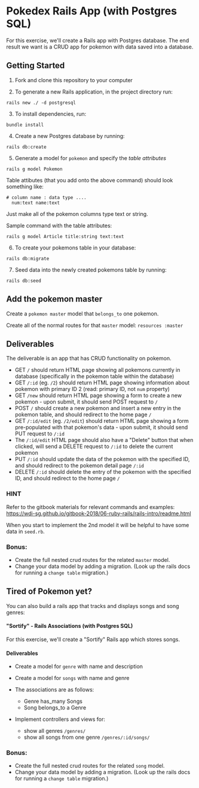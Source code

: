 # Pokedex Rails App (with Postgres SQL)

For this exercise, we'll create a Rails app with Postgres database. The end result we want is a CRUD app for pokemon with data saved into a database.

## Getting Started

1. Fork and clone this repository to your computer

2. To generate a new Rails application, in the project directory run:
```
rails new ./ -d postgresql
```
3. To install dependencies, run:
```
bundle install
```
4. Create a new Postgres database by running:
```
rails db:create
```
5. Generate a model for `pokemon` and specify the *table attributes*
```
rails g model Pokemon
```

Table attibutes (that you add onto the above command) should look something like:
```
# column name : data type .... 
  num:text name:text
```

Just make all of the pokemon columns type text or string.

Sample command with the table attributes:
```
rails g model Article title:string text:text
```


6. To create your pokemons table in your database:
```
rails db:migrate
```
7. Seed data into the newly created pokemons table by running:
```
rails db:seed
```

## Add the pokemon master

Create a `pokemon master` model that `belongs_to` one pokemon.

Create all of the normal routes for that `master` model: `resources :master`

## Deliverables

The deliverable is an app that has CRUD functionality on pokemon.

* GET `/` should return HTML page showing all pokemons currently in database (specifically in the pokemon table within the database)
* GET `/:id` (eg. `/2`) should return HTML page showing information about pokemon with primary ID 2 (read: primary ID, not `num` property)
* GET `/new` should return HTML page showing a form to create a new pokemon - upon submit, it should send POST request to `/`
* POST `/` should create a new pokemon and insert a new entry in the pokemon table, and should redirect to the home page `/`
* GET `/:id/edit` (eg. `/2/edit`) should return HTML page showing a form pre-populated with that pokemon's data - upon submit, it should send PUT request to `/:id`
* The `/:id/edit` HTML page should also have a "Delete" button that when clicked, will send a DELETE request to `/:id` to delete the current pokemon
* PUT `/:id` should update the data of the pokemon with the specified ID, and should redirect to the pokemon detail page `/:id`
* DELETE `/:id` should delete the entry of the pokemon with the specified ID, and should redirect to the home page `/`

### HINT

Refer to the gitbook materials for relevant commands and examples: https://wdi-sg.github.io/gitbook-2018/06-ruby-rails/rails-intro/readme.html

When you start to implement the 2nd model it will be helpful to have some data in `seed.rb`.

### Bonus:
- Create the full nested crud routes for the related `master` model.
- Change your data model by adding a migration. (Look up the rails docs for running a `change table` migration.)

## Tired of Pokemon yet?
You can also build a rails app that tracks and displays songs and song genres:

#### "Sortify" - Rails Associations (with Postgres SQL)

For this exercise, we'll create a "Sortify" Rails app which stores songs.

#### Deliverables
* Create a model for `genre` with name and description

* Create a model for `songs` with name and genre

* The associations are as follows:
  - Genre has_many Songs
  - Song belongs_to a Genre

* Implement controllers and views for:
  - show all genres `/genres/`
  - show all songs from one genre `/genres/:id/songs/`
    
### Bonus:
- Create the full nested crud routes for the related `song` model.
- Change your data model by adding a migration. (Look up the rails docs for running a `change table` migration.)
  
  
